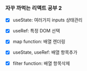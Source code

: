 ### 자꾸 까먹는 리액트 공부 2

- [x] useState: 여러가지 inputs 상태관리

- [x] useRef: 특정 DOM 선택

- [x] map function: 배열 렌더링

- [x] useState, useRef: 배열 항목추가

- [x] filter function: 배열 항목삭제
